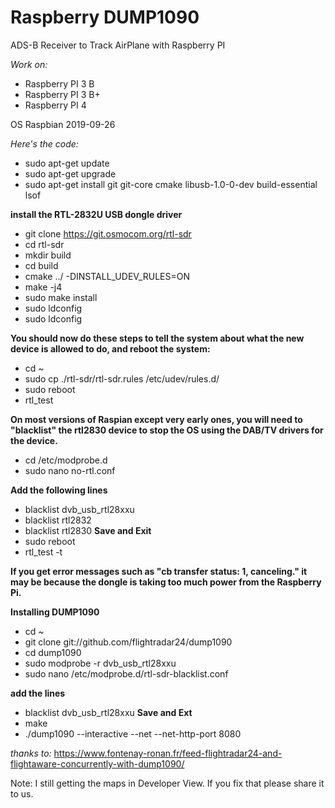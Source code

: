 # Raspberry DUMP1090
ADS-B Receiver to Track AirPlane with Raspberry PI

*Work on:*
- Raspberry PI 3 B
- Raspberry PI 3 B+
- Raspberry PI 4

OS Raspbian 2019-09-26

*Here's the code:*
- sudo apt-get update
- sudo apt-get upgrade
- sudo apt-get install git git-core cmake libusb-1.0-0-dev build-essential lsof

**install the RTL-2832U USB dongle driver**
- git clone https://git.osmocom.org/rtl-sdr
- cd rtl-sdr
- mkdir build
- cd build
- cmake ../ -DINSTALL_UDEV_RULES=ON
- make -j4
- sudo make install
- sudo ldconfig
- sudo ldconfig

**You should now do these steps to tell the system about what the new device is allowed to do, and reboot the system:**
- cd ~
- sudo cp ./rtl-sdr/rtl-sdr.rules /etc/udev/rules.d/
- sudo reboot
- rtl_test

**On most versions of Raspian except very early ones, you will need to "blacklist" the rtl2830 device to stop the OS using the DAB/TV drivers for the device.**
- cd /etc/modprobe.d
- sudo nano no-rtl.conf

**Add the following lines**
- blacklist dvb_usb_rtl28xxu
- blacklist rtl2832
- blacklist rtl2830
**Save and Exit**
- sudo reboot
- rtl_test -t

**If you get error messages such as "cb transfer status: 1, canceling." it may be because the dongle is taking too much power from the Raspberry Pi.** 

**Installing DUMP1090**
- cd ~ 
- git clone git://github.com/flightradar24/dump1090
- cd dump1090
- sudo modprobe -r dvb_usb_rtl28xxu
- sudo nano /etc/modprobe.d/rtl-sdr-blacklist.conf

**add the lines**
- blacklist dvb_usb_rtl28xxu
**Save and Ext**
- make
- ./dump1090 --interactive --net --net-http-port 8080

*thanks to:*
https://www.fontenay-ronan.fr/feed-flightradar24-and-flightaware-concurrently-with-dump1090/

Note:
I still getting the maps in Developer View. If you fix that please share it to us.
